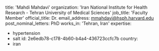 title: 'Mahdi Mahdavi'
organization: 'Iran National Institute for Health Research - Tehran University of Medical Sciences'
job_title: 'Faculty Member'
official_title: Dr.
email_address: mmahdavi@hsph.harvard.edu
post_nominal_letters: PhD
works_in: 'Tehran, Iran'
expertise:
  - hypertension
  - salt
id: 2e6edb78-c178-4b60-b4a4-436723ccfc7b
country:
  - iran
